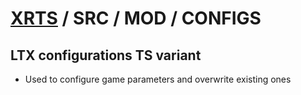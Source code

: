 # [XRTS](../../../) / SRC / MOD / CONFIGS

## LTX configurations TS variant

- Used to configure game parameters and overwrite existing ones
